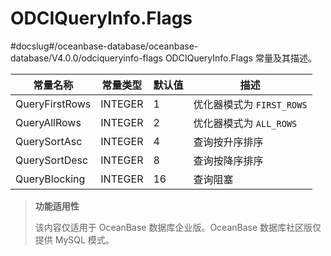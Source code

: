 ODCIQueryInfo.Flags 
========================================
#docslug#/oceanbase-database/oceanbase-database/V4.0.0/odciqueryinfo-flags
ODCIQueryInfo.Flags 常量及其描述。


|      常量名称      |  常量类型   | 默认值 |         描述          |
|----------------|---------|-----|---------------------|
| QueryFirstRows | INTEGER | 1   | 优化器模式为 `FIRST_ROWS` |
| QueryAllRows   | INTEGER | 2   | 优化器模式为 `ALL_ROWS`   |
| QuerySortAsc   | INTEGER | 4   | 查询按升序排序             |
| QuerySortDesc  | INTEGER | 8   | 查询按降序排序             |
| QueryBlocking  | INTEGER | 16  | 查询阻塞                |



>**功能适用性**
>
>该内容仅适用于 OceanBase 数据库企业版。OceanBase 数据库社区版仅提供 MySQL 模式。
